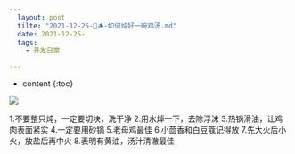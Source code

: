 ```yaml
---
  layout: post
  tilte: "2021-12-25-🐓🪵-如何炖好一碗鸡汤.md"
  date: 2021-12-25-
  tags: 
    - 开发日常

---
```



* content
{:toc}



![](https://upload-images.jianshu.io/upload_images/15312191-55832858d14bfa2c.png?imageMogr2/auto-orient/strip%7CimageView2/2/w/1240)


1.不要整只炖，一定要切块，洗干净
2.用水焯一下，去除浮沫
3.热锅滑油，让鸡肉表面紧实
4.一定要用砂锅
5.老母鸡最佳
6.小茴香和白豆蔻记得放
7.先大火后小火，放盐后再中火
8.表明有黄油，汤汁清澈最佳
